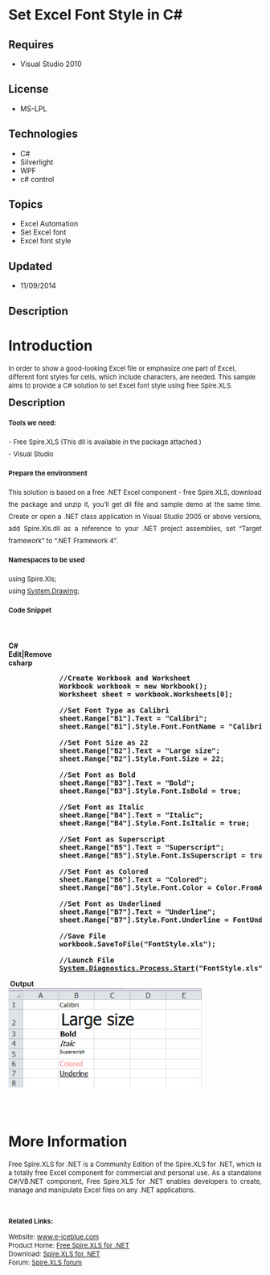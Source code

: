 # Set Excel Font Style in C#
## Requires
- Visual Studio 2010
## License
- MS-LPL
## Technologies
- C#
- Silverlight
- WPF
- c# control
## Topics
- Excel Automation
- Set Excel font
- Excel font style
## Updated
- 11/09/2014
## Description

<h1>Introduction</h1>
<p><span style="font-size:small">In order to show a good-looking Excel file or emphasize one part of Excel, different font styles for cells, which include characters, are needed. This sample aims to provide a C# solution to set Excel font style using free Spire.XLS.<br>
</span></p>
<p><span style="font-size:20px; font-weight:bold">Description</span></p>
<p style="text-align:justify"><span style="font-size:20px"><span style="font-size:small"><strong>Tools we need:</strong><br>
</span></span></p>
<p style="text-align:justify"><span style="font-size:20px"><span style="font-size:small">- Free Spire.XLS (This dll is available in the package attached.)<br>
- Visual Studio</span></span></p>
<p style="text-align:justify"><span style="font-size:20px"><span style="font-size:small"><strong>Prepare the environment</strong><br>
</span></span></p>
<p style="text-align:justify"><span style="font-size:20px"><span style="font-size:small"><span style="font-size:20px"><span style="font-size:small">This solution is based on a free .NET Excel component - free Spire.XLS, download the package and unzip it, you&rsquo;ll
 get dll file and sample demo at the same time. Create or open a .NET class application in Visual Studio 2005 or above versions, add Spire.Xls.dll as a reference to your .NET project assemblies, set &ldquo;Target framework&rdquo; to &ldquo;.NET Framework 4&rdquo;.</span></span></span></span></p>
<p style="text-align:justify"><span style="font-size:20px"><span style="font-size:small"><span style="font-size:20px"><span style="font-size:small"><strong>Namespaces to be used</strong></span></span></span></span></p>
<p style="text-align:justify"><span style="font-size:20px"><span style="font-size:small"><span style="font-size:20px"><span style="font-size:small">using Spire.Xls;<br>
using <a class="libraryLink" href="https://msdn.microsoft.com/en-US/library/System.Drawing.aspx" target="_blank" title="Auto generated link to System.Drawing">System.Drawing</a>;</span></span></span></span></p>
<p style="text-align:justify"><span style="font-size:20px"><span style="font-size:small"><span style="font-size:20px"><span style="font-size:small"><strong>Code Snippet</strong></span></span></span></span></p>
<p style="text-align:justify"><span style="font-size:20px"><span style="font-size:small"><span style="font-size:20px"><span style="font-size:small"><strong>&nbsp;</strong></span></span></span></span></p>
<p><strong></p>
<div class="scriptcode">
<div class="pluginEditHolder" pluginCommand="mceScriptCode">
<div class="title"><span>C#</span></div>
<div class="pluginLinkHolder"><span class="pluginEditHolderLink">Edit</span>|<span class="pluginRemoveHolderLink">Remove</span></div>
<span class="hidden">csharp</span>

<div class="preview">
<pre class="js">&nbsp;&nbsp;&nbsp;&nbsp;&nbsp;&nbsp;&nbsp;&nbsp;&nbsp;&nbsp;&nbsp;&nbsp;<span class="js__sl_comment">//Create&nbsp;Workbook&nbsp;and&nbsp;Worksheet</span>&nbsp;
&nbsp;&nbsp;&nbsp;&nbsp;&nbsp;&nbsp;&nbsp;&nbsp;&nbsp;&nbsp;&nbsp;&nbsp;Workbook&nbsp;workbook&nbsp;=&nbsp;<span class="js__operator">new</span>&nbsp;Workbook();&nbsp;
&nbsp;&nbsp;&nbsp;&nbsp;&nbsp;&nbsp;&nbsp;&nbsp;&nbsp;&nbsp;&nbsp;&nbsp;Worksheet&nbsp;sheet&nbsp;=&nbsp;workbook.Worksheets[<span class="js__num">0</span>];&nbsp;
&nbsp;
&nbsp;&nbsp;&nbsp;&nbsp;&nbsp;&nbsp;&nbsp;&nbsp;&nbsp;&nbsp;&nbsp;&nbsp;<span class="js__sl_comment">//Set&nbsp;Font&nbsp;Type&nbsp;as&nbsp;Calibri</span>&nbsp;
&nbsp;&nbsp;&nbsp;&nbsp;&nbsp;&nbsp;&nbsp;&nbsp;&nbsp;&nbsp;&nbsp;&nbsp;sheet.Range[<span class="js__string">&quot;B1&quot;</span>].Text&nbsp;=&nbsp;<span class="js__string">&quot;Calibri&quot;</span>;&nbsp;
&nbsp;&nbsp;&nbsp;&nbsp;&nbsp;&nbsp;&nbsp;&nbsp;&nbsp;&nbsp;&nbsp;&nbsp;sheet.Range[<span class="js__string">&quot;B1&quot;</span>].Style.Font.FontName&nbsp;=&nbsp;<span class="js__string">&quot;Calibri&quot;</span>;&nbsp;
&nbsp;
&nbsp;&nbsp;&nbsp;&nbsp;&nbsp;&nbsp;&nbsp;&nbsp;&nbsp;&nbsp;&nbsp;&nbsp;<span class="js__sl_comment">//Set&nbsp;Font&nbsp;Size&nbsp;as&nbsp;22</span>&nbsp;
&nbsp;&nbsp;&nbsp;&nbsp;&nbsp;&nbsp;&nbsp;&nbsp;&nbsp;&nbsp;&nbsp;&nbsp;sheet.Range[<span class="js__string">&quot;B2&quot;</span>].Text&nbsp;=&nbsp;<span class="js__string">&quot;Large&nbsp;size&quot;</span>;&nbsp;
&nbsp;&nbsp;&nbsp;&nbsp;&nbsp;&nbsp;&nbsp;&nbsp;&nbsp;&nbsp;&nbsp;&nbsp;sheet.Range[<span class="js__string">&quot;B2&quot;</span>].Style.Font.Size&nbsp;=&nbsp;<span class="js__num">22</span>;&nbsp;
&nbsp;
&nbsp;&nbsp;&nbsp;&nbsp;&nbsp;&nbsp;&nbsp;&nbsp;&nbsp;&nbsp;&nbsp;&nbsp;<span class="js__sl_comment">//Set&nbsp;Font&nbsp;as&nbsp;Bold</span>&nbsp;
&nbsp;&nbsp;&nbsp;&nbsp;&nbsp;&nbsp;&nbsp;&nbsp;&nbsp;&nbsp;&nbsp;&nbsp;sheet.Range[<span class="js__string">&quot;B3&quot;</span>].Text&nbsp;=&nbsp;<span class="js__string">&quot;Bold&quot;</span>;&nbsp;
&nbsp;&nbsp;&nbsp;&nbsp;&nbsp;&nbsp;&nbsp;&nbsp;&nbsp;&nbsp;&nbsp;&nbsp;sheet.Range[<span class="js__string">&quot;B3&quot;</span>].Style.Font.IsBold&nbsp;=&nbsp;true;&nbsp;
&nbsp;
&nbsp;&nbsp;&nbsp;&nbsp;&nbsp;&nbsp;&nbsp;&nbsp;&nbsp;&nbsp;&nbsp;&nbsp;<span class="js__sl_comment">//Set&nbsp;Font&nbsp;as&nbsp;Italic</span>&nbsp;
&nbsp;&nbsp;&nbsp;&nbsp;&nbsp;&nbsp;&nbsp;&nbsp;&nbsp;&nbsp;&nbsp;&nbsp;sheet.Range[<span class="js__string">&quot;B4&quot;</span>].Text&nbsp;=&nbsp;<span class="js__string">&quot;Italic&quot;</span>;&nbsp;
&nbsp;&nbsp;&nbsp;&nbsp;&nbsp;&nbsp;&nbsp;&nbsp;&nbsp;&nbsp;&nbsp;&nbsp;sheet.Range[<span class="js__string">&quot;B4&quot;</span>].Style.Font.IsItalic&nbsp;=&nbsp;true;&nbsp;
&nbsp;
&nbsp;&nbsp;&nbsp;&nbsp;&nbsp;&nbsp;&nbsp;&nbsp;&nbsp;&nbsp;&nbsp;&nbsp;<span class="js__sl_comment">//Set&nbsp;Font&nbsp;as&nbsp;Superscript</span>&nbsp;
&nbsp;&nbsp;&nbsp;&nbsp;&nbsp;&nbsp;&nbsp;&nbsp;&nbsp;&nbsp;&nbsp;&nbsp;sheet.Range[<span class="js__string">&quot;B5&quot;</span>].Text&nbsp;=&nbsp;<span class="js__string">&quot;Superscript&quot;</span>;&nbsp;
&nbsp;&nbsp;&nbsp;&nbsp;&nbsp;&nbsp;&nbsp;&nbsp;&nbsp;&nbsp;&nbsp;&nbsp;sheet.Range[<span class="js__string">&quot;B5&quot;</span>].Style.Font.IsSuperscript&nbsp;=&nbsp;true;&nbsp;
&nbsp;
&nbsp;&nbsp;&nbsp;&nbsp;&nbsp;&nbsp;&nbsp;&nbsp;&nbsp;&nbsp;&nbsp;&nbsp;<span class="js__sl_comment">//Set&nbsp;Font&nbsp;as&nbsp;Colored</span>&nbsp;
&nbsp;&nbsp;&nbsp;&nbsp;&nbsp;&nbsp;&nbsp;&nbsp;&nbsp;&nbsp;&nbsp;&nbsp;sheet.Range[<span class="js__string">&quot;B6&quot;</span>].Text&nbsp;=&nbsp;<span class="js__string">&quot;Colored&quot;</span>;&nbsp;
&nbsp;&nbsp;&nbsp;&nbsp;&nbsp;&nbsp;&nbsp;&nbsp;&nbsp;&nbsp;&nbsp;&nbsp;sheet.Range[<span class="js__string">&quot;B6&quot;</span>].Style.Font.Color&nbsp;=&nbsp;Color.FromArgb(<span class="js__num">255</span>,&nbsp;<span class="js__num">125</span>,&nbsp;<span class="js__num">125</span>);&nbsp;
&nbsp;
&nbsp;&nbsp;&nbsp;&nbsp;&nbsp;&nbsp;&nbsp;&nbsp;&nbsp;&nbsp;&nbsp;&nbsp;<span class="js__sl_comment">//Set&nbsp;Font&nbsp;as&nbsp;Underlined</span>&nbsp;
&nbsp;&nbsp;&nbsp;&nbsp;&nbsp;&nbsp;&nbsp;&nbsp;&nbsp;&nbsp;&nbsp;&nbsp;sheet.Range[<span class="js__string">&quot;B7&quot;</span>].Text&nbsp;=&nbsp;<span class="js__string">&quot;Underline&quot;</span>;&nbsp;
&nbsp;&nbsp;&nbsp;&nbsp;&nbsp;&nbsp;&nbsp;&nbsp;&nbsp;&nbsp;&nbsp;&nbsp;sheet.Range[<span class="js__string">&quot;B7&quot;</span>].Style.Font.Underline&nbsp;=&nbsp;FontUnderlineType.Single;&nbsp;
&nbsp;
&nbsp;&nbsp;&nbsp;&nbsp;&nbsp;&nbsp;&nbsp;&nbsp;&nbsp;&nbsp;&nbsp;&nbsp;<span class="js__sl_comment">//Save&nbsp;File</span>&nbsp;
&nbsp;&nbsp;&nbsp;&nbsp;&nbsp;&nbsp;&nbsp;&nbsp;&nbsp;&nbsp;&nbsp;&nbsp;workbook.SaveToFile(<span class="js__string">&quot;FontStyle.xls&quot;</span>);&nbsp;
&nbsp;
&nbsp;&nbsp;&nbsp;&nbsp;&nbsp;&nbsp;&nbsp;&nbsp;&nbsp;&nbsp;&nbsp;&nbsp;<span class="js__sl_comment">//Launch&nbsp;File</span>&nbsp;
&nbsp;&nbsp;&nbsp;&nbsp;&nbsp;&nbsp;&nbsp;&nbsp;&nbsp;&nbsp;&nbsp;&nbsp;<a class="libraryLink" href="https://msdn.microsoft.com/en-US/library/System.Diagnostics.Process.Start.aspx" target="_blank" title="Auto generated link to System.Diagnostics.Process.Start">System.Diagnostics.Process.Start</a>(<span class="js__string">&quot;FontStyle.xls&quot;</span>);</pre>
</div>
</div>
</div>
<div class="endscriptcode">&nbsp;Output</div>
<div class="endscriptcode"></div>
<div class="endscriptcode"><img id="128488" src="128488-1.png" alt="" width="385" height="198"></div>
<br>
</strong>
<p></p>
<p>&nbsp;</p>
<h1 style="text-align:left">More Information</h1>
<p style="text-align:justify"><span style="font-size:small">Free Spire.XLS for .NET is a Community Edition of the Spire.XLS for .NET, which is a totally free Excel component for commercial and personal use. As a standalone C#/VB.NET component, Free Spire.XLS
 for .NET enables developers to create, manage and manipulate Excel files on any .NET applications.</span></p>
<p style="text-align:justify">&nbsp;</p>
<p><strong><span style="font-size:small">Related Links:</span></strong></p>
<p><span style="font-size:small">Website: <a href="http://www.e-iceblue.com">www.e-iceblue.com</a></span><br>
<span style="font-size:small">Product Home: <a href="http://www.e-iceblue.com/Introduce/free-xls-component.html">
Free Spire.XLS for .NET</a></span><br>
<span style="font-size:small">Download: <a href="http://www.e-iceblue.com/Download/download-excel-for-net-now.html">
Spire.XLS for. NET</a></span><br>
<span style="font-size:small">Forum: <a href="http://www.e-iceblue.com/forum/viewforum.php?f=4">
Spire.XLS forum</a></span></p>
